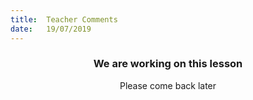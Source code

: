 ```yaml
---
title:  Teacher Comments
date:   19/07/2019
---
```


### <center>We are working on this lesson</center>
<center>Please come back later</center>